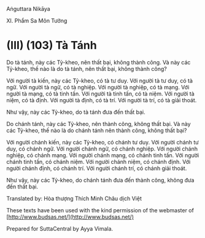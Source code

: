 Aṅguttara Nikāya

XI. Phẩm Sa Môn Tưởng

# (III) (103) Tà Tánh

Do tà tánh, này các Tỷ-kheo, nên thất bại, không thành công. Và này các Tỷ-kheo, thế nào là do tà tánh, nên thất bại, không thành công?

Với người tà kiến, này các Tỷ-kheo, có tà tư duy. Với người tà tư duy, có tà ngữ. Với người tà ngữ, có tà nghiệp. Với người tà nghiệp, có tà mạng. Với người tà mạng, có tà tinh tấn. Với người tà tinh tấn, có tà niệm. Với người tà niệm, có tà định. Với người tà định, có tà trí. Với người tà trí, có tà giải thoát.

Như vậy, này các Tỷ-kheo, do tà tánh đưa đến thất bại.

Do chánh tánh, này các Tỷ-kheo, nên thành công, không thất bại. Và này các Tỷ-kheo, thế nào là do chánh tánh nên thành công, không thất bại?

Với người chánh kiến, này các Tỷ-kheo, có chánh tư duy. Với người chánh tư duy, có chánh ngữ. Với người chánh ngữ, có chánh nghiệp. Với người chánh nghiệp, có chánh mạng. Với người chánh mạng, có chánh tinh tấn. Với người chánh tinh tấn, có chánh niệm. Với người chánh niệm, có chánh định. Với người chánh định, có chánh trí. Với người chánh trí, có chánh giải thoát.

Như vậy, này các Tỷ-kheo, do chánh tánh đưa đến thành công, không đưa đến thất bại.

Translated by: Hòa thượng Thích Minh Châu dịch Việt

These texts have been used with the kind permission of the webmaster of [http://www.budsas.net/](http://www.budsas.net/)

Prepared for SuttaCentral by Ayya Vimala.